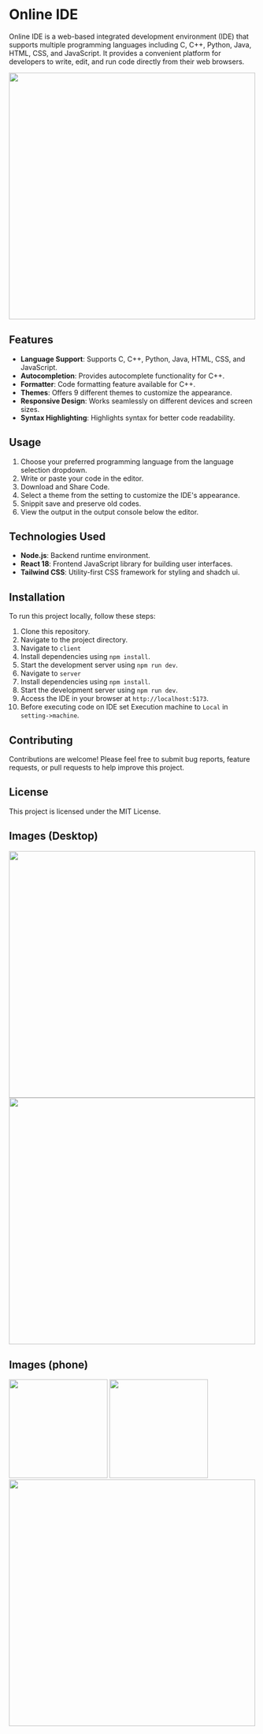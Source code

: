 # Online IDE

Online IDE is a web-based integrated development environment (IDE) that supports multiple programming languages including C, C++, Python, Java, HTML, CSS, and JavaScript. It provides a convenient platform for developers to write, edit, and run code directly from their web browsers.

<img src="https://github.com/RupeshHacker/Code-Plumber/assets/58428810/d8c31573-75a5-42c9-80ac-af034574e0b3" width="500">

## Features

- **Language Support**: Supports C, C++, Python, Java, HTML, CSS, and JavaScript.
- **Autocompletion**: Provides autocomplete functionality for C++.
- **Formatter**: Code formatting feature available for C++.
- **Themes**: Offers 9 different themes to customize the appearance.
- **Responsive Design**: Works seamlessly on different devices and screen sizes.
- **Syntax Highlighting**: Highlights syntax for better code readability.

## Usage

1. Choose your preferred programming language from the language selection dropdown.
2. Write or paste your code in the editor.
3. Download and Share Code.
4. Select a theme from the setting to customize the IDE's appearance.
5. Snippit save and preserve old codes.
6. View the output in the output console below the editor.

## Technologies Used

- **Node.js**: Backend runtime environment.
- **React 18**: Frontend JavaScript library for building user interfaces.
- **Tailwind CSS**: Utility-first CSS framework for styling and shadch ui.

## Installation

To run this project locally, follow these steps:

1. Clone this repository.
2. Navigate to the project directory.
3. Navigate to `client`
4. Install dependencies using `npm install`.
5. Start the development server using `npm run dev`.
6. Navigate to `server`
7. Install dependencies using `npm install`.
8. Start the development server using `npm run dev`.
9. Access the IDE in your browser at `http://localhost:5173`.
10. Before executing code on IDE set Execution machine to `Local` in `setting->machine`.


## Contributing

Contributions are welcome! Please feel free to submit bug reports, feature requests, or pull requests to help improve this project.

## License

This project is licensed under the MIT License.





## Images (Desktop)
<img src="https://github.com/deepaksuthar40128/Code-Plumber/assets/92250394/283e5164-76ce-49a7-87b7-82a6f553c5a1" width="500">
<img src="https://github.com/deepaksuthar40128/Code-Plumber/assets/92250394/6c54d5b3-e0b4-4206-9291-19b63b3b72a9" width="500"> 


## Images (phone)
<img src="https://github.com/deepaksuthar40128/Code-Plumber/assets/92250394/a72678d1-73db-46e4-922a-fd4e39c6f105" width="200">
<img src="https://github.com/deepaksuthar40128/Code-Plumber/assets/92250394/106ed7fe-be64-448b-a1a5-11d0acaef760" width="200">   
<img src="https://github.com/deepaksuthar40128/Code-Plumber/assets/92250394/de063460-a5f3-421d-830a-f2d226f3c93a" width="500">    
 
